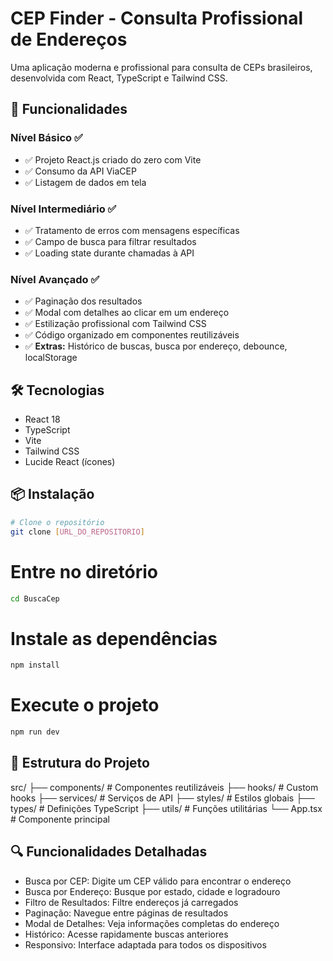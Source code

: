# CEP Finder - Consulta Profissional de Endereços

Uma aplicação moderna e profissional para consulta de CEPs brasileiros, desenvolvida com React, TypeScript e Tailwind CSS.

## 🚀 Funcionalidades

### Nível Básico ✅
- ✅ Projeto React.js criado do zero com Vite
- ✅ Consumo da API ViaCEP
- ✅ Listagem de dados em tela

### Nível Intermediário ✅
- ✅ Tratamento de erros com mensagens específicas
- ✅ Campo de busca para filtrar resultados
- ✅ Loading state durante chamadas à API

### Nível Avançado ✅
- ✅ Paginação dos resultados
- ✅ Modal com detalhes ao clicar em um endereço
- ✅ Estilização profissional com Tailwind CSS
- ✅ Código organizado em componentes reutilizáveis
- ✅ **Extras:** Histórico de buscas, busca por endereço, debounce, localStorage

## 🛠️ Tecnologias

- React 18
- TypeScript
- Vite
- Tailwind CSS
- Lucide React (ícones)

## 📦 Instalação

```bash
# Clone o repositório
git clone [URL_DO_REPOSITORIO]
```
# Entre no diretório
```bash
cd BuscaCep
```

# Instale as dependências
```bash
npm install
```

# Execute o projeto

```bash
npm run dev
```

## 📁 Estrutura do Projeto


src/
├── components/       # Componentes reutilizáveis
├── hooks/           # Custom hooks
├── services/        # Serviços de API
├── styles/          # Estilos globais
├── types/           # Definições TypeScript
├── utils/           # Funções utilitárias
└── App.tsx          # Componente principal

## 🔍 Funcionalidades Detalhadas
- Busca por CEP: Digite um CEP válido para encontrar o endereço
- Busca por Endereço: Busque por estado, cidade e logradouro
- Filtro de Resultados: Filtre endereços já carregados
- Paginação: Navegue entre páginas de resultados
- Modal de Detalhes: Veja informações completas do endereço
- Histórico: Acesse rapidamente buscas anteriores
- Responsivo: Interface adaptada para todos os dispositivos

